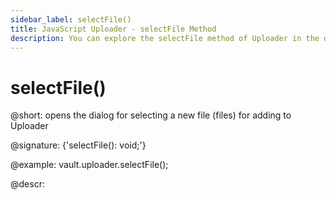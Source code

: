 ```yaml
---
sidebar_label: selectFile()
title: JavaScript Uploader - selectFile Method 
description: You can explore the selectFile method of Uploader in the documentation of the DHTMLX JavaScript UI library. Browse developer guides and API reference, try out code examples and live demos, and download a free 30-day evaluation version of DHTMLX Suite 7.
---
```


# selectFile()

@short: opens the dialog for selecting a new file (files) for adding to Uploader

@signature: {'selectFile(): void;'}

@example:
vault.uploader.selectFile();

@descr:
